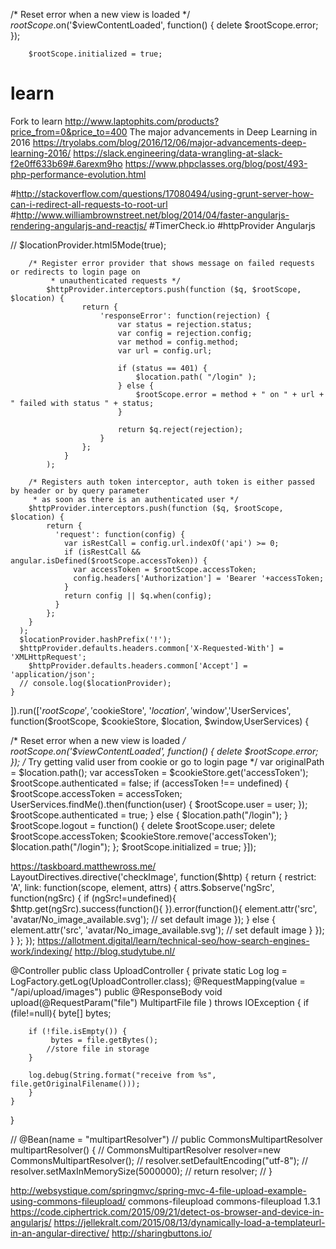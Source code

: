   /* Reset error when a new view is loaded */
		$rootScope.$on('$viewContentLoaded', function() {
			delete $rootScope.error;
		});
		
		$rootScope.initialized = true;
# learn
Fork to learn
http://www.laptophits.com/products?price_from=0&price_to=400
The major advancements in Deep Learning in 2016
https://tryolabs.com/blog/2016/12/06/major-advancements-deep-learning-2016/
https://slack.engineering/data-wrangling-at-slack-f2e0ff633b69#.6arexm9ho
https://www.phpclasses.org/blog/post/493-php-performance-evolution.html

#http://stackoverflow.com/questions/17080494/using-grunt-server-how-can-i-redirect-all-requests-to-root-url
#http://www.williambrownstreet.net/blog/2014/04/faster-angularjs-rendering-angularjs-and-reactjs/
#TimerCheck.io
#httpProvider Angularjs

  // $locationProvider.html5Mode(true);

        /* Register error provider that shows message on failed requests or redirects to login page on
			 * unauthenticated requests */
		    $httpProvider.interceptors.push(function ($q, $rootScope, $location) {
			        return {
			        	'responseError': function(rejection) {
			        		var status = rejection.status;
			        		var config = rejection.config;
			        		var method = config.method;
			        		var url = config.url;

			        		if (status == 401) {
			        			$location.path( "/login" );
			        		} else {
			        			$rootScope.error = method + " on " + url + " failed with status " + status;
			        		}

			        		return $q.reject(rejection);
			        	}
			        };
			    }
		    );

        /* Registers auth token interceptor, auth token is either passed by header or by query parameter
         * as soon as there is an authenticated user */
        $httpProvider.interceptors.push(function ($q, $rootScope, $location) {
            return {
              'request': function(config) {
                var isRestCall = config.url.indexOf('api') >= 0;
                if (isRestCall && angular.isDefined($rootScope.accessToken)) {
                  var accessToken = $rootScope.accessToken;
                  config.headers['Authorization'] = 'Bearer '+accessToken;
                }
                return config || $q.when(config);
              }
            };
        }
      );
      $locationProvider.hashPrefix('!');
      $httpProvider.defaults.headers.common['X-Requested-With'] = 'XMLHttpRequest';
	    $httpProvider.defaults.headers.common['Accept'] = 'application/json';
      // console.log($locationProvider);
    }
]).run(['$rootScope','$cookieStore', '$location', '$window','UserServices',
 function($rootScope, $cookieStore, $location, $window,UserServices) {

  /* Reset error when a new view is loaded */
		$rootScope.$on('$viewContentLoaded', function() {
			delete $rootScope.error;
		});
    /* Try getting valid user from cookie or go to login page */
   var originalPath = $location.path();
   var accessToken = $cookieStore.get('accessToken');
   $rootScope.authenticated  = false;
   if (accessToken !== undefined) {
     $rootScope.accessToken = accessToken;
     UserServices.findMe().then(function(user) {
       $rootScope.user = user;
     });
     $rootScope.authenticated = true;
   } else {
     $location.path("/login");
   }
   $rootScope.logout = function() {
     delete $rootScope.user;
     delete $rootScope.accessToken;
     $cookieStore.remove('accessToken');
     $location.path("/login");
   };
   $rootScope.initialized = true;
}]);

https://taskboard.matthewross.me/
LayoutDirectives.directive('checkImage', function($http) {
    return {
        restrict: 'A',
        link: function(scope, element, attrs) {
            attrs.$observe('ngSrc', function(ngSrc) {
              if (ngSrc!=undefined){
                $http.get(ngSrc).success(function(){
                }).error(function(){
                  element.attr('src', 'avatar/No_image_available.svg'); // set default image
                });
              } else {
                  element.attr('src', 'avatar/No_image_available.svg'); // set default image
              }
            });
        }
    };
});
https://allotment.digital/learn/technical-seo/how-search-engines-work/indexing/
http://blog.studytube.nl/

@Controller
public class UploadController {
	private static Log log = LogFactory.getLog(UploadController.class);
    @RequestMapping(value = "/api/upload/images")
    public @ResponseBody void upload(@RequestParam("file") MultipartFile file ) throws IOException {
    	if (file!=null){
        byte[] bytes;

        if (!file.isEmpty()) {
             bytes = file.getBytes();
            //store file in storage
        }
        
        log.debug(String.format("receive from %s", file.getOriginalFilename()));
        }
    }
}

//    @Bean(name = "multipartResolver")
//    public CommonsMultipartResolver multipartResolver() {
//        CommonsMultipartResolver resolver=new CommonsMultipartResolver();
//        resolver.setDefaultEncoding("utf-8");
//        resolver.setMaxInMemorySize(5000000);
//        return resolver;
//    }

http://websystique.com/springmvc/spring-mvc-4-file-upload-example-using-commons-fileupload/
<dependency>
        	<groupId>commons-fileupload</groupId>
        	<artifactId>commons-fileupload</artifactId>
        	<version>1.3.1</version>
    	</dependency>
https://code.ciphertrick.com/2015/09/21/detect-os-browser-and-device-in-angularjs/
https://jellekralt.com/2015/08/13/dynamically-load-a-templateurl-in-an-angular-directive/
http://sharingbuttons.io/
